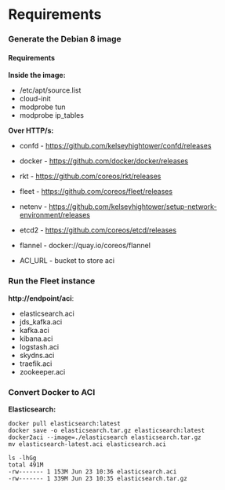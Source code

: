 # Requirements

### Generate the Debian 8 image

#### Requirements

**Inside the image:**
- /etc/apt/source.list
- cloud-init
- modprobe tun
- modprobe ip_tables


**Over HTTP/s:**

- confd - https://github.com/kelseyhightower/confd/releases
- docker - https://github.com/docker/docker/releases
- rkt - https://github.com/coreos/rkt/releases
- fleet - https://github.com/coreos/fleet/releases
- netenv - https://github.com/kelseyhightower/setup-network-environment/releases
- etcd2 - https://github.com/coreos/etcd/releases
- flannel - docker://quay.io/coreos/flannel

- ACI_URL - bucket to store aci



### Run the Fleet instance

**http://endpoint/aci**:
- elasticsearch.aci
- jds_kafka.aci
- kafka.aci
- kibana.aci
- logstash.aci
- skydns.aci
- traefik.aci
- zookeeper.aci


### Convert Docker to ACI

**Elasticsearch:**

    docker pull elasticsearch:latest
    docker save -o elasticsearch.tar.gz elasticsearch:latest
    docker2aci --image=./elasticsearch elasticsearch.tar.gz
    mv elasticsearch-latest.aci elasticsearch.aci

    ls -lhGg
    total 491M
    -rw------- 1 153M Jun 23 10:36 elasticsearch.aci
    -rw------- 1 339M Jun 23 10:35 elasticsearch.tar.gz
    
    
    
